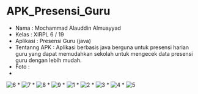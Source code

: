 # APK_Presensi_Guru

* Nama           : Mochammad Alauddin Almuayyad
* Kelas          : XIRPL 6 / 19
* Aplikasi       : Presensi Guru (java)
* Tentanng APK   : Aplikasi berbasis java berguna untuk presensi harian guru yang dapat memudahkan sekolah untuk mengecek data presensi guru dengan lebih mudah.
* Foto           :
*
![6](https://cloud.githubusercontent.com/assets/22111021/26352541/73f38d92-3fe6-11e7-99ff-516cfd871199.PNG)
*
![7](https://cloud.githubusercontent.com/assets/22111021/26352544/73f5b900-3fe6-11e7-9f4f-9d9d74a12393.PNG)
*
![8](https://cloud.githubusercontent.com/assets/22111021/26352543/73f5696e-3fe6-11e7-91da-015902a966e1.PNG)
*
![9](https://cloud.githubusercontent.com/assets/22111021/26352540/73f150ea-3fe6-11e7-8252-3645fc0945fd.PNG)
*
![1](https://cloud.githubusercontent.com/assets/22111021/26352542/73f47dce-3fe6-11e7-9671-763d4cd74a0a.PNG)
*
![2](https://cloud.githubusercontent.com/assets/22111021/26352546/742ecc72-3fe6-11e7-8abe-744297edfd90.PNG)
*
![3](https://cloud.githubusercontent.com/assets/22111021/26352545/742ccf58-3fe6-11e7-804e-c75c52b3fb28.PNG)
*
![4](https://cloud.githubusercontent.com/assets/22111021/26352548/743576bc-3fe6-11e7-9a15-282229d28439.PNG)
*
![5](https://cloud.githubusercontent.com/assets/22111021/26352547/743145e2-3fe6-11e7-954f-5a6460c8872b.PNG)
